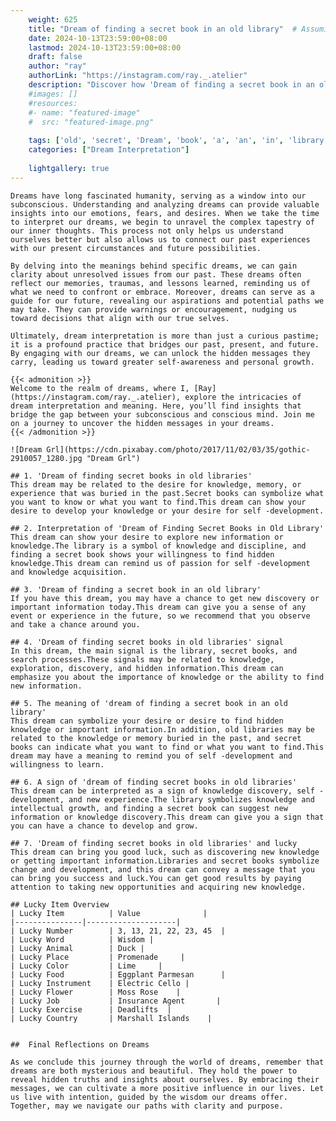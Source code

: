 ```yaml
---
    weight: 625
    title: "Dream of finding a secret book in an old library"  # Assuming 'title' column exists
    date: 2024-10-13T23:59:00+08:00
    lastmod: 2024-10-13T23:59:00+08:00
    draft: false
    author: "ray"
    authorLink: "https://instagram.com/ray._.atelier"
    description: "Discover how 'Dream of finding a secret book in an old library' can interpret your future and uncover its significant meanings in your life."
    #images: []
    #resources:
    #- name: "featured-image"
    #  src: "featured-image.png"
    
    tags: ['old', 'secret', 'Dream', 'book', 'a', 'an', 'in', 'library', 'of', 'finding']
    categories: ["Dream Interpretation"]
    
    lightgallery: true
---
```

    
    Dreams have long fascinated humanity, serving as a window into our subconscious. Understanding and analyzing dreams can provide valuable insights into our emotions, fears, and desires. When we take the time to interpret our dreams, we begin to unravel the complex tapestry of our inner thoughts. This process not only helps us understand ourselves better but also allows us to connect our past experiences with our present circumstances and future possibilities.
    
    By delving into the meanings behind specific dreams, we can gain clarity about unresolved issues from our past. These dreams often reflect our memories, traumas, and lessons learned, reminding us of what we need to confront or embrace. Moreover, dreams can serve as a guide for our future, revealing our aspirations and potential paths we may take. They can provide warnings or encouragement, nudging us toward decisions that align with our true selves.
    
    Ultimately, dream interpretation is more than just a curious pastime; it is a profound practice that bridges our past, present, and future. By engaging with our dreams, we can unlock the hidden messages they carry, leading us toward greater self-awareness and personal growth.
    
    {{< admonition >}}
    Welcome to the realm of dreams, where I, [Ray](https://instagram.com/ray._.atelier), explore the intricacies of dream interpretation and meaning. Here, you’ll find insights that bridge the gap between your subconscious and conscious mind. Join me on a journey to uncover the hidden messages in your dreams.
    {{< /admonition >}}
    
    ![Dream Grl](https://cdn.pixabay.com/photo/2017/11/02/03/35/gothic-2910057_1280.jpg "Dream Grl")
    
    ## 1. 'Dream of finding secret books in old libraries'
    This dream may be related to the desire for knowledge, memory, or experience that was buried in the past.Secret books can symbolize what you want to know or what you want to find.This dream can show your desire to develop your knowledge or your desire for self -development.
    
    ## 2. Interpretation of 'Dream of Finding Secret Books in Old Library'
    This dream can show your desire to explore new information or knowledge.The library is a symbol of knowledge and discipline, and finding a secret book shows your willingness to find hidden knowledge.This dream can remind us of passion for self -development and knowledge acquisition.
    
    ## 3. 'Dream of finding a secret book in an old library'
    If you have this dream, you may have a chance to get new discovery or important information today.This dream can give you a sense of any event or experience in the future, so we recommend that you observe and take a chance around you.
    
    ## 4. 'Dream of finding secret books in old libraries' signal
    In this dream, the main signal is the library, secret books, and search processes.These signals may be related to knowledge, exploration, discovery, and hidden information.This dream can emphasize you about the importance of knowledge or the ability to find new information.
    
    ## 5. The meaning of 'dream of finding a secret book in an old library'
    This dream can symbolize your desire or desire to find hidden knowledge or important information.In addition, old libraries may be related to the knowledge or memory buried in the past, and secret books can indicate what you want to find or what you want to find.This dream may have a meaning to remind you of self -development and willingness to learn.
    
    ## 6. A sign of 'dream of finding secret books in old libraries'
    This dream can be interpreted as a sign of knowledge discovery, self -development, and new experience.The library symbolizes knowledge and intellectual growth, and finding a secret book can suggest new information or knowledge discovery.This dream can give you a sign that you can have a chance to develop and grow.
    
    ## 7. 'Dream of finding secret books in old libraries' and lucky
    This dream can bring you good luck, such as discovering new knowledge or getting important information.Libraries and secret books symbolize change and development, and this dream can convey a message that you can bring you success and luck.You can get good results by paying attention to taking new opportunities and acquiring new knowledge.
    
    ## Lucky Item Overview
    | Lucky Item          | Value              |
    |---------------|--------------------|
    | Lucky Number        | 3, 13, 21, 22, 23, 45  |
    | Lucky Word          | Wisdom |
    | Lucky Animal        | Duck |
    | Lucky Place         | Promenade     |
    | Lucky Color         | Lime     |
    | Lucky Food          | Eggplant Parmesan      |
    | Lucky Instrument    | Electric Cello |
    | Lucky Flower        | Moss Rose    |
    | Lucky Job           | Insurance Agent       |
    | Lucky Exercise      | Deadlifts  |
    | Lucky Country       | Marshall Islands    |
    
    
    ##  Final Reflections on Dreams
    
    As we conclude this journey through the world of dreams, remember that dreams are both mysterious and beautiful. They hold the power to reveal hidden truths and insights about ourselves. By embracing their messages, we can cultivate a more positive influence in our lives. Let us live with intention, guided by the wisdom our dreams offer. Together, may we navigate our paths with clarity and purpose.
    